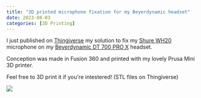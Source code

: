 ```yaml
---
title: "3D printed microphone fixation for my Beyerdynamic headset"
date: 2023-08-03
categories: [3D Printing]
---
```


I just published on [Thingiverse](https://www.thingiverse.com/thing:6153001) my solution to fix my [Shure WH20](https://www.thomann.de/fr/shure_wh20xlr.htm) microphone on my [Beyerdynamic DT 700 PRO X](https://www.thomann.de/fr/beyerdynamic_dt_700_pro_x.htm) headset.

Conception was made in Fusion 360 and printed with my lovely Prusa Mini 3D printer.

Feel free to 3D print it if you're intestered! (STL files on Thingiverse)

![](https://vrac.linkea.org/1VcrhiJm/Shure_WH20_for_Beyerdynamic_DT700PROX.png)

